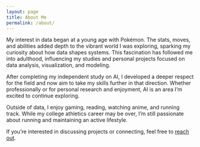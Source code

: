```yaml
---
layout: page
title: About Me
permalink: /about/
---
```


My interest in data began at a young age with Pokémon. The stats, moves, and abilities added depth to the vibrant world I was exploring, sparking my curiosity about how data shapes systems. This fascination has followed me into adulthood, influencing my studies and personal projects focused on data analysis, visualization, and modeling.

After completing my independent study on AI, I developed a deeper respect for the field and now aim to take my skills further in that direction. Whether professionally or for personal research and enjoyment, AI is an area I’m excited to continue exploring.

Outside of data, I enjoy gaming, reading, watching anime, and running track. While my college athletics career may be over, I’m still passionate about running and maintaining an active lifestyle.

If you’re interested in discussing projects or connecting, feel free to <a href="mailto:puskaraxander@gmail.com" target="_blank">reach out</a>.
